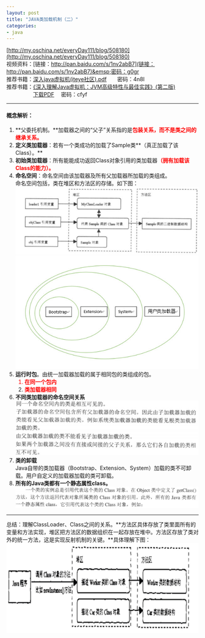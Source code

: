 ```yaml
---
layout: post
title: "JAVA类加载机制（二）"
categories:
- java
---
```


[http://my.oschina.net/everyDay111/blog/508180](http://my.oschina.net/everyDay111/blog/508180)<br/>
视频资料：[链接：http://pan.baidu.com/s/1nv2abB7](链接：http://pan.baidu.com/s/1nv2abB7)&emsp;密码：g0gr<br/>
推荐书籍：[深入java虚拟机(iteye社区).pdf](http://pan.baidu.com/s/1pLgrsAv)&emsp;&emsp;密码：4n8l<br/>
推荐书籍：[《深入理解Java虚拟机：JVM高级特性与最佳实践》(第二版)](https://book.douban.com/subject/24722612/)<br/>&emsp;&emsp;&emsp;&emsp;&emsp;[下载PDF](http://pan.baidu.com/s/1c2kb4pq) &emsp;密码：cfyf

------
#### 概念解析： ####

1.	**父委托机制。**加载器之间的“父子”关系指的是<font color=red>**包装关系，而不是类之间的继承关系。**</font>
2.	**定义类加载器**：若有一个类成功的加载了Sample类**（真正加载了该Class）。**
3.	**初始类加载器**：所有能能成功返回Class对象引用的类加载器<font color=red>**（拥有加载该Class的能力）。**</font>
4.	**命名空间**：命名空间由该加载器及所有父加载器所加载的类组成。<br/>
命名空间包括，类在堆区和方法区的存储。如下图：
![](/img/java-jvm24.jpg)
![](/img/java-jvm21.jpg)
5.	**运行时包**。由统一加载器加载的属于相同包的类组成的包。<font color=red>
	1. **在同一个包内**
	2. **类加载器相同** </font>
6.	**不同类加载器的命名空间关系**
![](/img/java-jvm22.jpg)
7.	**类的卸载**<br/>
	Java自带的类加载器（Bootstrap、Extension、System）加载的类不可卸载。用户自定义的加载器加载的类可卸载。
8.	**所有的Java类都有一个静态属性class。**
![](/img/java-jvm23.jpg)

-----
总结：理解ClassLoader、Class之间的关系。**方法区具体存放了类里面所有的变量和方法实现，堆区把方法区的数据组织在一起存放在堆中。方法区存放了类对外的统一方法，这是实现反射机制的关键。**具体理解下图：<br/>
![](/img/java-jvm25.jpg)












